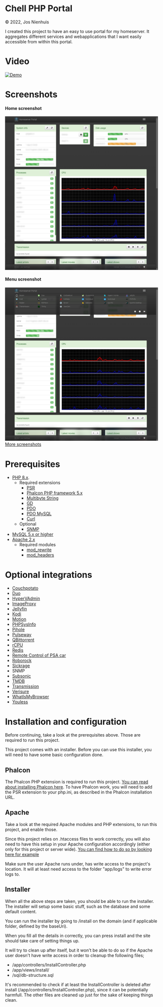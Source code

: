 Chell PHP Portal
================
&copy; 2022, Jos Nienhuis

I created this project to have an easy to use portal for my homeserver. 
It aggregates different services and webapplications that I want easily accessible from within this portal.

# Video

[![Demo](https://img.youtube.com/vi/IzuMtewr6gc/0.jpg)](https://www.youtube.com/watch?v=IzuMtewr6gc)

# Screenshots

#### Home screenshot
![Home](https://raw.githubusercontent.com/joszz/Chell-PHP-Portal/master/img/screenshots/desktop_home.png "Home")
#### Menu screenshot
![Menu](https://raw.githubusercontent.com/joszz/Chell-PHP-Portal/master/img/screenshots/desktop_menu.png "Menu")
[More screenshots](https://github.com/joszz/Chell-PHP-Portal/tree/master/img/screenshots)

# Prerequisites
- [PHP 8.x](http://www.php.net/).
  - Required extensions 
    - [PSR](https://github.com/jbboehr/php-psr)
    - [Phalcon PHP framework 5.x](https://phalconphp.com/)
    - [Multibyte String](https://www.php.net/manual/en/book.mbstring.php)
    - [GD](https://www.php.net/manual/en/book.image.php)
    - [PDO](https://www.php.net/manual/en/book.pdo.php)
    - [PDO MySQL](https://www.php.net/manual/en/ref.pdo-mysql.php)
    - [Curl](https://www.php.net/manual/en/book.curl.php)
  - Optional
    - [SNMP](https://www.php.net/manual/en/book.snmp.php)
- [MySQL 5.x or higher](https://www.mysql.com/)
- [Apache 2.x](https://httpd.apache.org/)
  - Required modules
    - [mod_rewrite](https://httpd.apache.org/docs/2.4/mod/mod_rewrite.html)
    - [mod_headers](https://httpd.apache.org/docs/current/mod/mod_headers.html)

# Optional integrations
- [Couchpotato](https://couchpota.to//)
- [Duo](https://duo.com/)
- [HyperVAdmin](https://github.com/joszz/HyperVAdmin)
- [ImageProxy](https://github.com/willnorris/imageproxy)
- [Jellyfin](https://jellyfin.org/)
- [Kodi](https://kodi.tv/)
- [Motion](https://motion-project.github.io/)
- [PHPSysInfo](http://phpsysinfo.github.io/phpsysinfo/)
- [Pihole](https://pi-hole.net/)
- [Pulseway](https://www.pulseway.com/)
- [QBittorrent](https://www.qbittorrent.org/)
- [rCPU](https://github.com/davidsblog/rCPU)
- [Redis](https://redis.io/)
- [Remote Control of PSA car](https://github.com/flobz/psa_car_controller)
- [Roborock](https://github.com/rytilahti/python-miio)
- [Sickrage](https://sickrage.github.io/)
- SNMP
- [Subsonic](http://www.subsonic.org/pages/index.jsp)
- [TMDB](https://www.themoviedb.org/)
- [Transmission](https://www.transmissionbt.com/)
- [Verisure](https://github.com/persandstrom/python-verisure)
- [WhatIsMyBrowser](https://www.whatismybrowser.com/)
- [Youless](https://www.youless.nl/)

# Installation and configuration

Before continuing, take a look at the prerequisites above. Those are required to run this project.

This project comes with an installer. Before you can use this installer, you will need to have some basic configuration done.

## Phalcon

The Phalcon PHP extension is required to run this project. [You can read about installing Phalcon here](https://docs.phalcon.io/4.0/en/installation).
To have Phalcon work, you will need to add the PSR extension to your php.ini, as described in the Phalcon installation URL. 

## Apache
Take a look at the required Apache modules and PHP extensions, to run this project, and enable those.

Since this project relies on .htaccess files to work correctly, you will also need to have this setup in your Apache configuration accordingly 
(either only for this project or server wide). 
[You can find how to do so by looking here for example](https://www.linode.com/docs/web-servers/apache/how-to-set-up-htaccess-on-apache/)

Make sure the user Apache runs under, has write access to the project's location. It will at least need access to the folder "app/logs" 
to write error logs to.

## Installer

When all the above steps are taken, you should be able to run the installer.
The installer will setup some basic stuff, such as the database and some default content.

You can run the installer by going to /install on the domain (and if applicable folder, defined by the baseUri).

When you fill all the details in correctly, you can press install and the site should take care of setting things up.

It will try to clean up after itself, but it won't be able to do so if the Apache user doesn't have write access in order to cleanup the following files;
- /app/controllers/InstallController.php
- /app/views/install/
- /sql/db-structure.sql

It's recommended to check if at least the InstallController is deleted after install (/app/controllers/InstallController.php), since it can be potentially harmfull.
The other files are cleaned up just for the sake of keeping things clean.